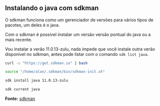 # 

## Instalando o java com sdkman

O sdkman funciona como um gerenciador de versões para vários tipos de pacotes, um deles é o java.

Com o sdkman é possível instalar um versão versão pontual do java ou a mais recente.

Vou instalar a verão 11.0.13-zulu, nada impede que você instale outra verão disponível no sdkman, antes pode listar com o comando ``sdk list java``.


```bash
curl -s "https://get.sdkman.io" | bash

source "/home/alan/.sdkman/bin/sdkman-init.sh"

sdk install java 11.0.13-zulu

sdk current java

```

**Fonte:** [sdkman](https://sdkman.io/)
